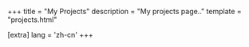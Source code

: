 +++
title = "My Projects"
description = "My projects page.."
template = "projects.html"

[extra]
lang = 'zh-cn'
+++
